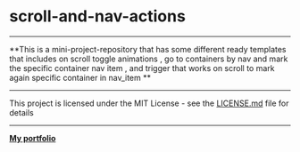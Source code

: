 # **scroll-and-nav-actions**  

---

**This is a mini-project-repository that has some different ready templates that includes on scroll toggle animations , go to containers by nav and mark the specific container nav item , and trigger that works on scroll to mark again specific container in nav_item **

---

This project is licensed under the MIT License - see the [LICENSE.md](https://github.com/skino0/scroll-and-nav-actions/blob/master/license.md) file for details

---

[**My portfolio**](https://www.skino0.com)

